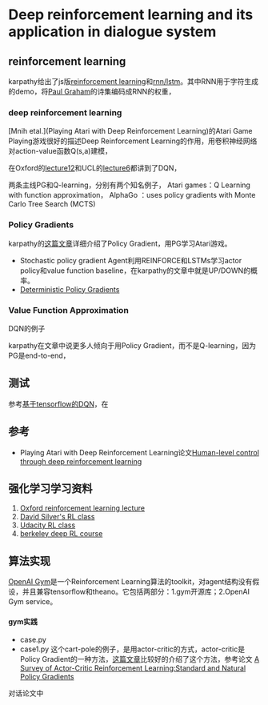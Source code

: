 # Deep reinforcement learning and its application in dialogue system

## reinforcement learning
karpathy给出了js版[reinforcement learning](http://cs.stanford.edu/people/karpathy/reinforcejs/)和[rnn/lstm](http://cs.stanford.edu/people/karpathy/recurrentjs/)。其中RNN用于字符生成的demo，将[Paul Graham](http://www.paulgraham.com/articles.html)的诗集编码成RNN的权重，

### deep reinforcement learning
[Mnih etal.](Playing Atari with Deep Reinforcement Learning)的Atari Game Playing游戏很好的描述Deep Reinforcement Learning的作用，用卷积神经网络对action-value函数Q(s,a)建模，

在Oxford的[lecture12](http://www.cs.ox.ac.uk/people/nando.defreitas/machinelearning/lecture12.pdf)和UCL的[lecture6](http://www0.cs.ucl.ac.uk/staff/d.silver/web/Teaching_files/FA.pdf)都讲到了DQN，

两条主线PG和Q-learning，分别有两个知名例子，
Atari games：Q Learning with function approximation，
AlphaGo ：uses policy gradients with Monte Carlo Tree Search (MCTS)

### Policy Gradients
karpathy的[这篇文章](http://karpathy.github.io/2016/05/31/rl/)详细介绍了Policy Gradient，用PG学习Atari游戏。
 - Stochastic policy gradient Agent利用REINFORCE和LSTMs学习actor policy和value function baseline，在karpathy的文章中就是UP/DOWN的概率。
 - [Deterministic Policy Gradients](http://www0.cs.ucl.ac.uk/staff/d.silver/web/Publications_files/deterministic-policy-gradients.pdf)
 
### Value Function Approximation
DQN的例子

karpathy在文章中说更多人倾向于用Policy Gradient，而不是Q-learning，因为PG是end-to-end，
## 测试
参考[基于tensorflow的DQN](https://github.com/devsisters/DQN-tensorflow)，在

## 参考
 - Playing Atari with Deep Reinforcement Learning论文[Human-level control through deep reinforcement learning](http://home.uchicago.edu/%7Earij/journalclub/papers/2015_Mnih_et_al.pdf)

## 强化学习学习资料

 1. [Oxford reinforcement learning lecture](http://www.cs.ox.ac.uk/people/nando.defreitas/machinelearning/)
 2. [David Silver's RL class](http://www0.cs.ucl.ac.uk/staff/d.silver/web/Teaching.html)
 3. [Udacity RL class](https://classroom.udacity.com/courses/ud600/lessons/4676850295/concepts/46733448110923)
 4. [berkeley deep RL course](http://rll.berkeley.edu/deeprlcourse/)

## 算法实现
[OpenAI Gym](https://gym.openai.com/)是一个Reinforcement Learning算法的toolkit，对agent结构没有假设，并且兼容tensorflow和theano。它包括两部分：1.gym开源库；2.OpenAI Gym service。

#### gym实践
 - case.py
 - case1.py
这个cart-pole的例子，是用actor-critic的方式，actor-critic是Policy Gradient的一种方法，[这篇文章](http://brain.cc.kogakuin.ac.jp/~kanamaru/NN/CPRL/)比较好的介绍了这个方法，参考论文 [A Survey of Actor-Critic Reinforcement Learning:Standard and Natural Policy Gradients](http://busoniu.net/files/papers/ivo_smcc12_survey.pdf)





对话论文中



